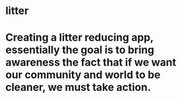# litter

# Creating a litter reducing app, essentially the goal is to bring awareness the fact that if we want our community and world to be cleaner, we must take action.
